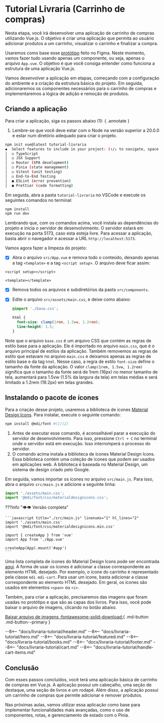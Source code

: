 # Tutorial Livraria (Carrinho de compras)

Nesta etapa, você irá desenvolver uma aplicação de carrinho de compras utilizando Vue.js. O objetivo é criar uma aplicação que permita ao usuário adicionar produtos a um carrinho, visualizar o carrinho e finalizar a compra.

Usaremos como base esse [protótipo](https://www.figma.com/design/iY248n1M3QOKwrtlWrZe9K/Exerc%C3%ADcios-LIvraria?node-id=0-1&p=f&t=KNgrCI6guO3oZ20n-0) feito no Figma. Neste momento, vamos fazer tudo usando apenas um componente, ou seja, apenas o arquivo `App.vue`. O objetivo é que você consiga entender como funciona a estrutura de uma aplicação Vue.js.

Vamos desenvolver a aplicação em etapas, começando com a configuração do ambiente e a criação da estrutura básica do projeto. Em seguida, adicionaremos os componentes necessários para o carrinho de compras e implementaremos a lógica de adição e remoção de produtos.

## Criando a aplicação

Para criar a aplicação, siga os passos abaixo (1):
{ .annotate }

1. Lembre-se que você deve estar com o Node na versão superior a 20.0.0 e estar num diretório adequado para criar o projeto.

```bash
npm init vue@latest tutorial-livraria
◆  Select features to include in your project: (↑/↓ to navigate, space to select, a to toggle all, enter to confirm)
│  ◻ TypeScript
│  ◻ JSX Support
│  ◻ Router (SPA development)
│  ◻ Pinia (state management)
│  ◻ Vitest (unit testing)
│  ◻ End-to-End Testing
│  ◼ ESLint (error prevention)
│  ◼ Prettier (code formatting)
```

Em seguida, abra a pasta `tutorial-livraria` no VSCode e execute os seguintes comandos no terminal:

```bash
npm install
npm run dev
```

Lembrando que, com os comandos acima, você instala as dependências do projeto e inicia o servidor de desenvolvimento. O servidor estará em execução na porta 5173, caso esta esteja livre. Para acessar a aplicação, basta abrir o navegador e acessar a URL `http://localhost:5173`.

Vamos agora fazer a limpeza do projeto:

- [x] Abra o arquivo `src/App.vue` e remova todo o conteúdo, deixando apenas a tag `<template>` e a tag `<script setup>`. O arquivo deve ficar assim:

```vue title="./src/App.vue" linenums="1"
<script setup></script>

<template></template>
```

- [x] Remova todos os arquivos e subdiretórios da pasta `src/components`.
- [x] Edite o arquivo `src/assets/main.css`, e deixe como abaixo:

  ```css title="./src/assets/main.css" linenums="1"
  @import './base.css';

  html {
    font-size: clamp(1rem, 1.5vw, 1.2rem);
    line-height: 1.5;
  }
  ```

Note que o arquivo `base.css` é um arquivo CSS que contém as regras de estilo base para a aplicação. Ele é importado no arquivo `main.css`, que é o arquivo principal de estilos da aplicação. Também removemos as regras de estilo que estavam no arquivo `main.css` e deixamos apenas as regras de estilo base e da tag `html`. Nesse caso, a regra de estilo `font-size` define o tamanho da fonte da aplicação. O valor `clamp(1rem, 1.5vw, 1.2rem)` significa que o tamanho da fonte será de 1rem (16px) no menor tamanho de tela, aumentará para 1.5vw (1.5% da largura da tela) em telas médias e será limitado a 1.2rem (19.2px) em telas grandes.

## Instalando o pacote de ícones

Para a criação desse projeto, usaremos a biblioteca de ícones [Material Design Icons](https://fonts.google.com/icons?icon.query=material%20design%20icons). Para instalar, execute o seguinte comando:

```bash
npm install @mdi/font #(1)(2)
```

1. Antes de executar esse comando, é aconselhável parar a execução do servidor de desenvolvimento. Para isso, pressione `Ctrl + C` no terminal onde o servidor está em execução. Isso interromperá o processo do servidor.
2. O comando acima instala a biblioteca de ícones Material Design Icons. Essa biblioteca contém uma coleção de ícones que podem ser usados em aplicações web. A biblioteca é baseada no Material Design, um sistema de design criado pelo Google.

Em seguida, vamos importar os ícones no arquivo `src/main.js`. Para isso, abra o arquivo `src/main.js` e adicione a seguinte linha:

```javascript title="./src/main.js" linenums="1" hl_lines="2"
import './assets/main.css';
import '@mdi/font/css/materialdesignicons.css';
```

???info ":eye::eye: Versão completa"

    ```javascript title="./src/main.js" linenums="1" hl_lines="2"
    import './assets/main.css'
    import '@mdi/font/css/materialdesignicons.min.css'

    import { createApp } from 'vue'
    import App from './App.vue'

    createApp(App).mount('#app')
    ```

Uma lista completa de ícones do Material Design Icons pode ser encontrada [aqui](https://pictogrammers.com/library/mdi/). A forma de usar os ícones é adicionar a classe correspondente ao elemento HTML desejado. Por exemplo, o ícone do carrinho é representado pela classe `mdi mdi-cart`. Para usar um ícone, basta adicionar a classe correspondente ao elemento HTML desejado. Em geral, os ícones são usados em elementos `<span>` ou `<i>`.

Também, para criar a aplicação, precisaremos das imagens que foram usadas no protótipo e que são as capas dos livros. Para isso, você pode baixar o arquivo de imagens, clicando no botão abaixo.

[Baixar arquivo de imagens :fontawesome-solid-download:](../assets/imagens.zip){ .md-button .md-button--primary }

--8<-- "docs/livraria-tutorial/header.md"
--8<-- "docs/livraria-tutorial/hero.md"
--8<-- "docs/livraria-tutorial/featured.md"
--8<-- "docs/livraria-tutorial/books.md"
--8<-- "docs/livraria-tutorial/footer.md"
--8<-- "docs/livraria-tutorial/cart.md"
--8<-- "docs/livraria-tutorial/handle-cart-items.md"

## Conclusão

Com esses passos concluídos, você terá uma aplicação básica de carrinho de compras em Vue.js. A aplicação possui um cabeçalho, uma seção de destaque, uma seção de livros e um rodapé. Além disso, a aplicação possui um carrinho de compras que permite adicionar e remover produtos.

Nas próximas aulas, vamos utilizar essa aplicação como base para implementar funcionalidades mais avançadas, como o uso de componentes, rotas, e gerenciamento de estado com o Pinia.
